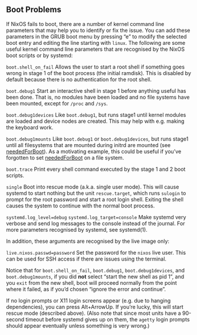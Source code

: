 ## Boot Problems

If NixOS fails to boot, there are a number of kernel command line parameters that may help you to identify or fix the issue. You can add these parameters in the GRUB boot menu by pressing “e” to modify the selected boot entry and editing the line starting with `linux`. The following are some useful kernel command line parameters that are recognised by the NixOS boot scripts or by systemd:

`boot.shell_on_fail`
Allows the user to start a root shell if something goes wrong in stage 1 of the boot process (the initial ramdisk). This is disabled by default because there is no authentication for the root shell.

`boot.debug1`
Start an interactive shell in stage 1 before anything useful has been done. That is, no modules have been loaded and no file systems have been mounted, except for `/proc` and `/sys`.

`boot.debug1devices`
Like `boot.debug1`, but runs stage1 until kernel modules are loaded and device nodes are created. This may help with e.g. making the keyboard work.

`boot.debug1mounts`
Like `boot.debug1` or `boot.debug1devices`, but runs stage1 until all filesystems that are mounted during initrd are mounted (see [neededForBoot](options.html#opt-fileSystems._name_.neededForBoot)). As a motivating example, this could be useful if you’ve forgotten to set [neededForBoot](options.html#opt-fileSystems._name_.neededForBoot) on a file system.

`boot.trace`
Print every shell command executed by the stage 1 and 2 boot scripts.

`single`
Boot into rescue mode (a.k.a. single user mode). This will cause systemd to start nothing but the unit `rescue.target`, which runs `sulogin` to prompt for the root password and start a root login shell. Exiting the shell causes the system to continue with the normal boot process.

`systemd.log_level=debug` `systemd.log_target=console`
Make systemd very verbose and send log messages to the console instead of the journal. For more parameters recognised by systemd, see systemd(1).

In addition, these arguments are recognised by the live image only:

`live.nixos.passwd=password`
Set the password for the `nixos` live user. This can be used for SSH access if there are issues using the terminal.

Notice that for `boot.shell_on_fail`, `boot.debug1`, `boot.debug1devices`, and `boot.debug1mounts`, if you did **not** select “start the new shell as pid 1”, and you `exit` from the new shell, boot will proceed normally from the point where it failed, as if you’d chosen “ignore the error and continue”.

If no login prompts or X11 login screens appear (e.g. due to hanging dependencies), you can press Alt+ArrowUp. If you’re lucky, this will start rescue mode (described above). (Also note that since most units have a 90-second timeout before systemd gives up on them, the `agetty` login prompts should appear eventually unless something is very wrong.)

